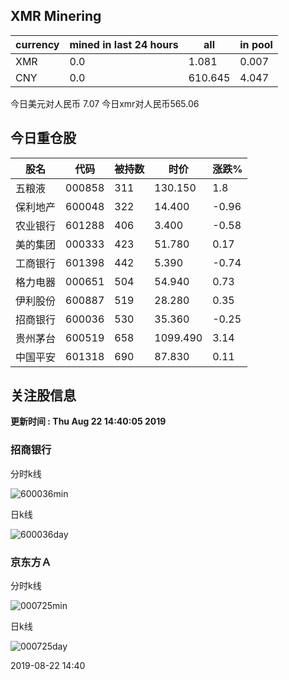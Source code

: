 ## XMR Minering

|currency|mined in last 24 hours|all|in pool|
|---|---|---|---|
|XMR|0.0|1.081|0.007|
|CNY|0.0|610.645|4.047|

今日美元对人民币 7.07	今日xmr对人民币565.06


## 今日重仓股 

|股名|代码|被持数|时价|涨跌%|
|---|---|---|---|---|
|五粮液|000858|311|130.150|1.8|
|保利地产|600048|322|14.400|-0.96|
|农业银行|601288|406|3.400|-0.58|
|美的集团|000333|423|51.780|0.17|
|工商银行|601398|442|5.390|-0.74|
|格力电器|000651|504|54.940|0.73|
|伊利股份|600887|519|28.280|0.35|
|招商银行|600036|530|35.360|-0.25|
|贵州茅台|600519|658|1099.490|3.14|
|中国平安|601318|690|87.830|0.11|

## 关注股信息
**更新时间 : Thu Aug 22 14:40:05 2019**
### 招商银行 
分时k线

![600036min](http://image.sinajs.cn/newchart/min/n/sh600036.gif)

日k线

![600036day](http://image.sinajs.cn/newchart/daily/n/sh600036.gif)

### 京东方Ａ 
分时k线

![000725min](http://image.sinajs.cn/newchart/min/n/sz000725.gif)

日k线

![000725day](http://image.sinajs.cn/newchart/daily/n/sz000725.gif)

2019-08-22 14:40
